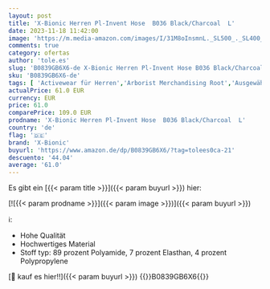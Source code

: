 ```yaml
---
layout: post
title: 'X-Bionic Herren Pl-Invent Hose  B036 Black/Charcoal  L'
date: 2023-11-18 11:42:00
image: 'https://m.media-amazon.com/images/I/31M8oInsmnL._SL500_._SL400_.jpg'
comments: true
category: ofertas
author: 'tole.es'
slug: 'B0839GB6X6-de X-Bionic Herren Pl-Invent Hose B036 Black/Charcoal L'
sku: 'B0839GB6X6-de'
tags: [ 'Activewear für Herren','Arborist Merchandising Root','Ausgewählte Sportartikel','Child 2','Fashion','Herrenbekleidung','Herrenmode','Running Kompressionshosen für Herren','Self Service','Special Features Stores','Sport & Freizeit','Sport & Freizeit: Produkte mit Umwelt-Label','Sport Apparel Sales','Sportfunktions- & Kompressionsunterwäsche für Herren','Sports-Promotions','ef3a019d-6628-41d5-b303-291126686917_0','ef3a019d-6628-41d5-b303-291126686917_2301','ef3a019d-6628-41d5-b303-291126686917_3901','ef3a019d-6628-41d5-b303-291126686917_7401','ef3a019d-6628-41d5-b303-291126686917_8801','x-bionic','🇩🇪', ]
actualPrice: 61.0 EUR
currency: EUR
price: 61.0
comparePrice: 109.0 EUR
prodname: 'X-Bionic Herren Pl-Invent Hose  B036 Black/Charcoal  L'
country: 'de'
flag: '🇩🇪'
brand: 'X-Bionic'
buyurl: 'https://www.amazon.de/dp/B0839GB6X6/?tag=tolees0ca-21'
descuento: '44.04'
average: '61.0'
---
```


Es gibt ein [{{< param title >}}]({{< param buyurl >}}) hier:

[![{{< param prodname >}}]({{< param image >}})]({{< param buyurl >}})

ℹ️:

- Hohe Qualität
- Hochwertiges Material
- Stoff typ: 89 prozent Polyamide, 7 prozent Elasthan, 4 prozent Polypropylene

[🛒 kauf es hier!!]({{< param buyurl >}})
{{<world>}}B0839GB6X6{{</world>}}
